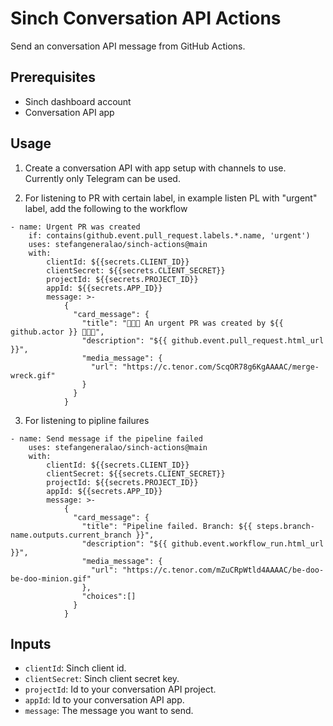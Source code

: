 # Sinch Conversation API Actions
Send an conversation API message from GitHub Actions.

## Prerequisites
- Sinch dashboard account
- Conversation API app


## Usage
1. Create a conversation API with app setup with channels to use. Currently only Telegram can be used.

2. For listening to PR with certain label, in example listen PL with "urgent" label, add the following to the workflow
```
- name: Urgent PR was created
    if: contains(github.event.pull_request.labels.*.name, 'urgent')
    uses: stefangeneralao/sinch-actions@main
    with:
        clientId: ${{secrets.CLIENT_ID}}
        clientSecret: ${{secrets.CLIENT_SECRET}}
        projectId: ${{secrets.PROJECT_ID}}
        appId: ${{secrets.APP_ID}}
        message: >-
            {
              "card_message": {
                "title": "🚨🚨🚨 An urgent PR was created by ${{ github.actor }} 🚨🚨🚨",
                "description": "${{ github.event.pull_request.html_url }}",
                "media_message": {
                  "url": "https://c.tenor.com/ScqOR78g6KgAAAAC/merge-wreck.gif"
                }
              }
            }
```

3. For listening to pipline failures
```
- name: Send message if the pipeline failed
    uses: stefangeneralao/sinch-actions@main
    with:
        clientId: ${{secrets.CLIENT_ID}}
        clientSecret: ${{secrets.CLIENT_SECRET}}
        projectId: ${{secrets.PROJECT_ID}}
        appId: ${{secrets.APP_ID}}
        message: >-
            {
              "card_message": {
                "title": "Pipeline failed. Branch: ${{ steps.branch-name.outputs.current_branch }}",
                "description": "${{ github.event.workflow_run.html_url }}",
                "media_message": {
                  "url": "https://c.tenor.com/mZuCRpWtld4AAAAC/be-doo-be-doo-minion.gif"
                },
                "choices":[]
              }
            }
```


## Inputs
- `clientId`: Sinch client id.
- `clientSecret`: Sinch client secret key.
- `projectId`: Id to your conversation API project.
- `appId`: Id to your conversation API app.
- `message`: The message you want to send.
